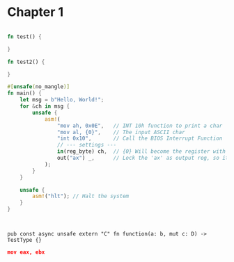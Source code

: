 # Chapter 1
```hlrs,fp=testing/testing.rs

fn test() {

}

fn test2() {

}

```



```hlrs,fp=main.rs
#[unsafe(no_mangle)]
fn main() {
    let msg = b"Hello, World!";
    for &ch in msg {
        unsafe {
            asm!(
                "mov ah, 0x0E",   // INT 10h function to print a char
                "mov al, {0}",    // The input ASCII char
                "int 0x10",       // Call the BIOS Interrupt Function
                // --- settings ---
                in(reg_byte) ch,  // {0} Will become the register with the char
                out("ax") _,      // Lock the 'ax' as output reg, so it won't be used elsewhere
            );
        }
    }

    unsafe {
        asm!("hlt"); // Halt the system
    }
}
```



```hlrs,fp=main.rs,icon=@https://icons.veryicon.com/png/o/business/vscode-program-item-icon/assembly-7.png


pub const async unsafe extern "C" fn function(a: b, mut c: D) -> TestType {}
```


```json
mov eax, ebx
```
